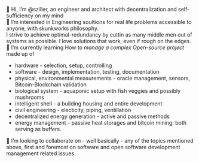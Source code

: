 👋 Hi, I’m @sziller, an engineer and architect with decentralization and self-sufficiency on my mind  
👀 I’m interested in Engineering soultions for real life problems accessible to anyone, with skunkworks philosophy.  
I strive to achieve optimal-redundancy by cuttin as many middle men out of systems as possible. I love solutions that work, even if rough on the edges.  
🌱 I’m currently learning How to *manage a complex Open-source project* made up of
  * hardware - selection, setup, controlling
  * software - design, implementation, testing, documentation
  * physical, environmental measurements - oracle management, sensors, Bitcoin-Blockchain validation
  * biological system - aquaponic setup with fish veggies and possibly mushrooms
  * intelligent shell - a building housing and entire development
  * civil engineering - electicity, piping, ventillation
  * decentralized energy generation - active and passive methods
  * energy management - passive heat storages and bitcoin mining: both serving as buffers.

💞️ I’m looking to collaborate on - well basically - any of the topics mentioned above, first and foremost on software and open software development management related issues.
<!---
sziller/sziller is a ✨ special ✨ repository because its `README.md` (this file) appears on your GitHub profile.
You can click the Preview link to take a look at your changes.
--->
